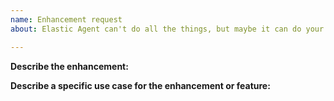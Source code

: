 ```yaml
---
name: Enhancement request
about: Elastic Agent can't do all the things, but maybe it can do your things.

---
```


**Describe the enhancement:**

**Describe a specific use case for the enhancement or feature:**

